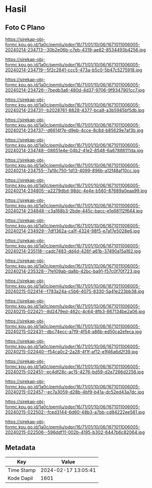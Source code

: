 # Hasil

## Foto C Plano

https://sirekap-obj-formc.kpu.go.id/1a0c/pemilu/pdpr/16/71/01/10/06/1671011006005-20240214-234713--30b2e06b-c7eb-4319-ae82-8534493b4256.jpg

https://sirekap-obj-formc.kpu.go.id/1a0c/pemilu/pdpr/16/71/01/10/06/1671011006005-20240214-234719--5f2c2841-ccc5-473a-b5c0-5b47c5275918.jpg

https://sirekap-obj-formc.kpu.go.id/1a0c/pemilu/pdpr/16/71/01/10/06/1671011006005-20240214-234726--7bedb3a6-480d-4d37-9706-9f9347901cc7.jpg

https://sirekap-obj-formc.kpu.go.id/1a0c/pemilu/pdpr/16/71/01/10/06/1671011006005-20240214-234731--b2028761-8828-4377-bca8-a3b5945bf5db.jpg

https://sirekap-obj-formc.kpu.go.id/1a0c/pemilu/pdpr/16/71/01/10/06/1671011006005-20240214-234737--d6614f7e-d9eb-4cce-8c8d-b85629e7af3b.jpg

https://sirekap-obj-formc.kpu.go.id/1a0c/pemilu/pdpr/16/71/01/10/06/1671011006005-20240214-234748--08651e4e-04b2-41e2-8548-6a67886111da.jpg

https://sirekap-obj-formc.kpu.go.id/1a0c/pemilu/pdpr/16/71/01/10/06/1671011006005-20240214-234755--7a19c750-1d13-4099-896b-a12f48af10cc.jpg

https://sirekap-obj-formc.kpu.go.id/1a0c/pemilu/pdpr/16/71/01/10/06/1671011006005-20240214-234805--a2279dbd-98dc-4e4e-b560-87689a0eaa99.jpg

https://sirekap-obj-formc.kpu.go.id/1a0c/pemilu/pdpr/16/71/01/10/06/1671011006005-20240214-234848--c3a168b3-2bde-445c-bacc-e1e68112f644.jpg

https://sirekap-obj-formc.kpu.go.id/1a0c/pemilu/pdpr/16/71/01/10/06/1671011006005-20240214-234929--7df1362a-ca1f-4324-98f5-e7a17e5028e6.jpg

https://sirekap-obj-formc.kpu.go.id/1a0c/pemilu/pdpr/16/71/01/10/06/1671011006005-20240214-235118--cadc7483-dd4d-426f-a61b-37490a15a162.jpg

https://sirekap-obj-formc.kpu.go.id/1a0c/pemilu/pdpr/16/71/01/10/06/1671011006005-20240214-235328--7fe109ab-da8b-42bc-ba91-f57c0f70f723.jpg

https://sirekap-obj-formc.kpu.go.id/1a0c/pemilu/pdpr/16/71/01/10/06/1671011006005-20240215-022414--f783a24a-c5b6-4075-8330-5a41e223bb38.jpg

https://sirekap-obj-formc.kpu.go.id/1a0c/pemilu/pdpr/16/71/01/10/06/1671011006005-20240215-022421--8d2479ed-462c-4c64-8fb3-867134be2a06.jpg

https://sirekap-obj-formc.kpu.go.id/1a0c/pemilu/pdpr/16/71/01/10/06/1671011006005-20240215-022431--dbc74ecc-a7f9-4f54-a86b-ed50ca2efeca.jpg

https://sirekap-obj-formc.kpu.go.id/1a0c/pemilu/pdpr/16/71/01/10/06/1671011006005-20240215-022440--f54ca0c2-2a28-4f1f-af12-e1f46a6d2f39.jpg

https://sirekap-obj-formc.kpu.go.id/1a0c/pemilu/pdpr/16/71/01/10/06/1671011006005-20240215-022451--ec4df28c-ac15-4276-bd59-d2e7266d2256.jpg

https://sirekap-obj-formc.kpu.go.id/1a0c/pemilu/pdpr/16/71/01/10/06/1671011006005-20240215-022457--ec7a3059-d28b-4bf9-b41a-dc52ed43a7dc.jpg

https://sirekap-obj-formc.kpu.go.id/1a0c/pemilu/pdpr/16/71/01/10/06/1671011006005-20240215-022502--fced3144-6d60-48b3-a7bb-cd84222ee581.jpg

https://sirekap-obj-formc.kpu.go.id/1a0c/pemilu/pdpr/16/71/01/10/06/1671011006005-20240215-022506--596ddf11-002b-4195-b302-6447b6c82064.jpg


## Metadata

| Key        | Value               |
| ---------- | ------------------- |
| Time Stamp | 2024-02-17 13:05:41 |
| Kode Dapil | 1601                |



